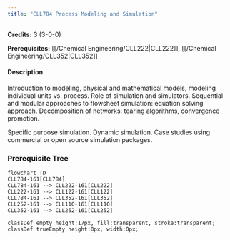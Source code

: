 ```yaml
---
title: "CLL784 Process Modeling and Simulation"
---
```

**Credits:** 3 (3-0-0)

**Prerequisites:** [[/Chemical Engineering/CLL222|CLL222]], [[/Chemical Engineering/CLL352|CLL352]]

#### Description
Introduction to modeling, physical and mathematical models, modeling individual units vs. process. Role of simulation and simulators. Sequential and modular approaches to flowsheet simulation: equation solving approach. Decomposition of networks: tearing algorithms, convergence promotion.

Specific purpose simulation. Dynamic simulation. Case studies using commercial or open source simulation packages.

### Prerequisite Tree

```mermaid
flowchart TD
CLL784-161[CLL784]
CLL784-161 --> CLL222-161[CLL222]
CLL222-161 --> CLL122-161[CLL122]
CLL784-161 --> CLL352-161[CLL352]
CLL252-161 --> CLL110-161[CLL110]
CLL352-161 --> CLL252-161[CLL252]

classDef empty height:17px, fill:transparent, stroke:transparent;
classDef trueEmpty height:0px, width:0px;
```